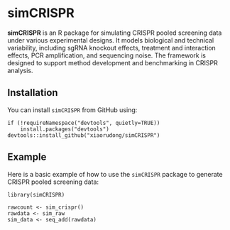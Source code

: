 # simCRISPR

**simCRISPR** is an R package for simulating CRISPR pooled screening data under various experimental designs. 
It models biological and technical variability, including sgRNA knockout effects, treatment and interaction effects, PCR amplification, and sequencing noise. 
The framework is designed to support method development and benchmarking in CRISPR analysis.


## Installation

You can install `simCRISPR` from GitHub using:

```{r}
if (!requireNamespace("devtools", quietly=TRUE))
    install.packages("devtools")
devtools::install_github("xiaorudong/simCRISPR")
```
## Example
Here is a basic example of how to use the `simCRISPR` package to generate CRISPR pooled screening data:

```{r}
library(simCRISPR)

rawcount <- sim_crispr()
rawdata <- sim_raw
sim_data <- seq_add(rawdata)
```
